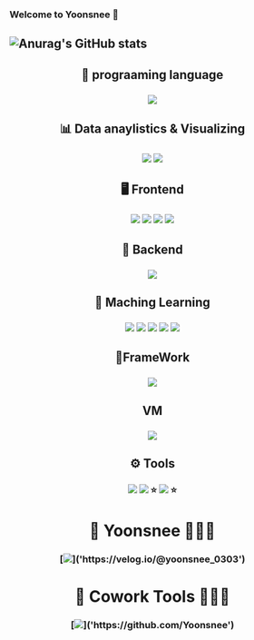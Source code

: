 ### Welcome to Yoonsnee 👋

 ![Anurag's GitHub stats](https://github-readme-stats.vercel.app/api?username=Yoonsnee&show_icons=true&theme=radical)
-------------------------------------------------------------------- 

<div align="center">
 

<h2>  🔡 prograaming language </h2>
<h3> <img src="https://img.shields.io/badge/python-3776AB?style=flat-square&logo=python&logoColor=white"/> </h3>

<h2>  📊 Data anaylistics & Visualizing </h2>
<h3> <img src="https://img.shields.io/badge/plotly-3F4F75?style=flat-square&logo=plotly&logoColor=white"/> <img src="https://img.shields.io/badge/tableau-E97627?style=flat-square&logo=Tableau&logoColor=white"/></h3>

<h2> 🖥 Frontend </h2>
<h3> <img src="https://img.shields.io/badge/JavaScript-F7DF1E?style=flat-square&logo=javascript&logoColor=white"/> <img src="https://img.shields.io/badge/Jquery-0769AD?style=flat-square&logo=Jquery&logoColor=white"/>  <img src="https://img.shields.io/badge/CSS-1572B6?style=flat-square&logo=CSS&logoColor=white"/>  <img src="https://img.shields.io/badge/React query-FF4154?style=flat-square&logo=React query&logoColor=white"/> </h3>

<h2> 💾 Backend </h2>
<h3> <img src="https://img.shields.io/badge/mysql-4479A1?style=flat-square&logo=MySQL&logoColor=white"/> </h3>


<h2> 🤖 Maching Learning </h2>
<h3> <img src="https://img.shields.io/badge/pandas-150458?style=flat-square&logo=pandas&logoColor=white"/> <img src="https://img.shields.io/badge/numpy-013243?style=flat-square&logo=numpy&logoColor=white"/> <img src="https://img.shields.io/badge/yolo-00FFFF?style=flat-square&logo=YOLO&logoColor=white"/> <img src="https://img.shields.io/badge/tensorflow-FF6F00?style=flat-square&logo=tensorflow&logoColor=white"/> <img src="https://img.shields.io/badge/pytorch-EE4C2C?style=flat-square&logo=PyTorch&logoColor=white"/> </h3>


<h2> 🔨FrameWork </h2>
<h3> <img src="https://img.shields.io/badge/docker-2496ED?style=flat-square&logo=docker&logoColor=white"/> </h3>

<h2> VM </h2>
<h3> <img src="https://img.shields.io/badge/ubuntu-E95420?style=flat-square&logo=Ubuntu&logoColor=white"/> </h3>

<h2> ⚙️ Tools </h2>
<h3> <img src="https://img.shields.io/badge/Google Colab-F9AB00?style=flat-square&logo=Google Colab&logoColor=white"/> <img src="https://img.shields.io/badge/Jupyter-F37626?style=flat-square&logo=Jupyter&logoColor=white"/> ⭐️ <img src="https://img.shields.io/badge/Visual Studio Code-007ACC?style=flat-square&logo=Visual Studio Code&logoColor=white"/> ⭐️ </h3>



# 🥸 Yoonsnee 👩🏻‍💻
<h3> [<img src="https://img.shields.io/badge/velog-20C997?style=flat-square&logo=Velog&logoColor=white"/>]('https://velog.io/@yoonsnee_0303') </h3>

# 🥸 Cowork Tools 👩🏻‍💻
<h3> [<img src="https://img.shields.io/badge/GitHub-181717?style=flat-square&logo=GitHub&logoColor=white"/>]('https://github.com/Yoonsnee') </h3>
</div>


 

